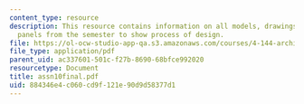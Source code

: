 ```yaml
---
content_type: resource
description: This resource contains information on all models, drawings, sketches,
  panels from the semester to show process of design.
file: https://ol-ocw-studio-app-qa.s3.amazonaws.com/courses/4-144-architectural-design-level-ii-new-orleans-studio-spring-2006/884346e4c060cd9f121e90d9d58377d1_assn10final.pdf
file_type: application/pdf
parent_uid: ac337601-501c-f27b-8690-68bfce992020
resourcetype: Document
title: assn10final.pdf
uid: 884346e4-c060-cd9f-121e-90d9d58377d1
---
```

